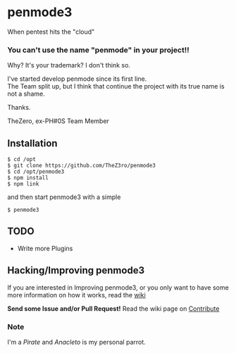 # penmode3
When pentest hits the "cloud"

### You can't use the name "penmode" in your project!!
Why? It's your trademark? I don't think so.

I've started develop penmode since its first line.<br/>
The Team split up, but I think that continue the project with its true name is not a shame.

Thanks.

TheZero, ex-PH#0S Team Member

## Installation

```
$ cd /opt
$ git clone https://github.com/TheZ3ro/penmode3
$ cd /opt/penmode3
$ npm install
$ npm link
```
and then start penmode3 with a simple
```
$ penmode3
```

## TODO

 * Write more Plugins


## Hacking/Improving penmode3
If you are interested in Improving penmode3, or you only want to have
some more information on how it works, read the [wiki](https://github.com/TheZ3ro/penmode3/wiki/)

**Send some Issue and/or Pull Request!**
Read the wiki page on [Contribute](https://github.com/TheZ3ro/penmode3/wiki/Contribute)

### Note
I'm a *Pirate* and *Anacleto* is my personal parrot.
